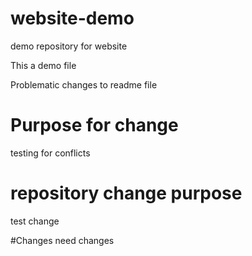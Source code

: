 # website-demo
demo repository for website

This a demo file

Problematic changes to readme file

# Purpose for change

testing for conflicts

# repository change purpose

test change

#Changes
need changes
